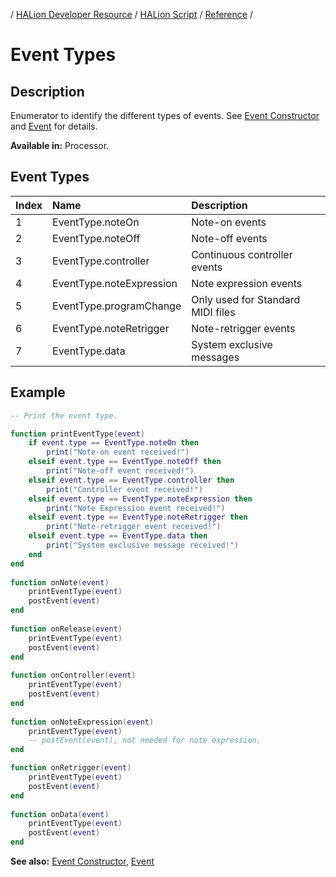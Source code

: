 / [HALion Developer Resource](../../HALion-Developer-Resource.md) / [HALion Script](./HALion-Script.md) / [Reference](./Reference.md) /

# Event Types

## Description

Enumerator to identify the different types of events. See [Event Constructor](./Event-Constructor.md) and [Event](./Event.md) for details.

**Available in:** Processor.

## Event Types

|Index|Name|Description|
|:-|:-|:-|
|1|EventType.noteOn|Note-on events|
|2|EventType.noteOff|Note-off events|
|3|EventType.controller|Continuous controller events|
|4|EventType.noteExpression|Note expression events|
|5|EventType.programChange|Only used for Standard MIDI files|
|6|EventType.noteRetrigger|Note-retrigger events|
|7|EventType.data|System exclusive messages|

## Example

```lua
-- Print the event type.

function printEventType(event)
    if event.type == EventType.noteOn then
        print("Note-on event received!")
    elseif event.type == EventType.noteOff then
        print("Note-off event received!")
    elseif event.type == EventType.controller then
        print("Controller event received!")
    elseif event.type == EventType.noteExpression then
        print("Note Expression event received!")
    elseif event.type == EventType.noteRetrigger then
        print("Note-retrigger event received!")
    elseif event.type == EventType.data then
        print("System exclusive message received!")
    end
end
 
function onNote(event)
    printEventType(event)
    postEvent(event)
end
  
function onRelease(event)
    printEventType(event)
    postEvent(event)
end
   
function onController(event)
    printEventType(event)
    postEvent(event)
end
   
function onNoteExpression(event)
    printEventType(event)
    -- postEvent(event), not needed for note expression.
end

function onRetrigger(event)
    printEventType(event)
    postEvent(event)
end
 
function onData(event)
    printEventType(event)
    postEvent(event)
end
```

**See also:** [Event Constructor](./Event-Constructor.md), [Event](./Event.md)